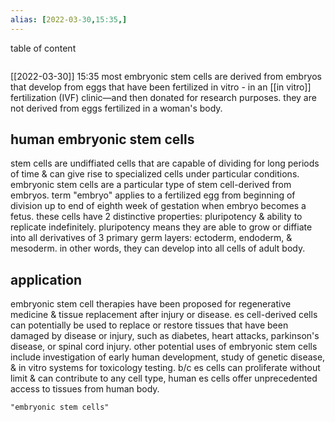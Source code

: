 ```yaml
---
alias: [2022-03-30,15:35,]
---
```


table of content
```toc
```

[[2022-03-30]] 15:35
most embryonic stem cells are derived from embryos that develop from eggs that have been fertilized in vitro - in an [[in vitro]] fertilization (IVF) clinic—and then donated for research purposes.
they are not derived from eggs fertilized in a woman's body.
## human embryonic stem cells
stem cells are undiffiated cells that are capable of dividing for long periods of time & can give rise to specialized cells under particular conditions.
embryonic stem cells are a particular type of stem cell-derived from embryos.
term "embryo" applies to a fertilized egg from beginning of division up to end of eighth week of gestation when embryo becomes a fetus.
these cells have 2 distinctive properties:
	pluripotency & ability to replicate indefinitely.
pluripotency means they are able to grow or diffiate into all derivatives of 3 primary germ layers:
	ectoderm, endoderm, & mesoderm.
in other words, they can develop into all cells of adult body.
## application
embryonic stem cell therapies have been proposed for regenerative medicine & tissue replacement after injury or disease.
es cell-derived cells can potentially be used to replace or restore tissues that have been damaged by disease or injury, such as diabetes, heart attacks, parkinson's disease, or spinal cord injury.
other potential uses of embryonic stem cells include investigation of early human development, study of genetic disease, & in vitro systems for toxicology testing.
b/c es cells can proliferate without limit & can contribute to any cell type, human es cells offer unprecedented access to tissues from human body.
```query
"embryonic stem cells"
```